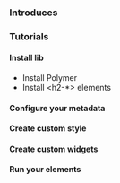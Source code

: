 ### Introduces
### Tutorials
#### Install lib
- Install Polymer
- Install <h2-*> elements
#### Configure your metadata
#### Create custom style  
#### Create custom widgets
#### Run your elements
